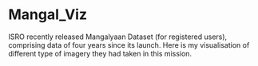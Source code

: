 # Mangal_Viz
ISRO recently released Mangalyaan Dataset (for registered users), comprising data of four years since its launch. Here is my visualisation of different type of imagery they had taken in this mission.
